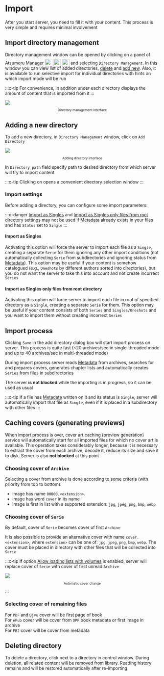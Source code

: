 # Import

After you start server, you need to fill it with your content. This process is very simple and requires minimal involvement

## Import directory management

Directory management window can be opened by clicking <MaterialIcon icon="file_open"/> on a panel of [Atsumeru Manager](https://github.com/AtsumeruDev/AtsumeruManager) <img style="position: relative; top: 6px;" width="24" height="24" src="/assets/media/icons/windows.png"> <img style="position: relative; top: 6px;" width="24" height="24" src="/assets/media/icons/penguin.png"> <img style="position: relative; top: 6px;" width="24" height="24" src="/assets/media/icons/apple.png"> and selecting `Directory Management`. In this window you can view list of added directories, [delete](./import.md#deleting-directory) and [add new](./import.md#adding-a-new-directory). Also, it is available to run selective import for individual directories with hints on which import mode will be run

:::c-tip
For convenience, in addition under each directory displays the amount of content that is imported from it
:::

<img style="display: block; margin: 0 auto" src="/assets/media/en/guides/import-dir-list.png">
<p style="text-align: center; font-size:75%">Directory management interface</p>

## Adding a new directory

To add a new directory, in `Directory Management` window, click on `Add Directory`

<img style="display: block; margin: 0 auto" src="/assets/media/en/guides/import-dir-add.png">
<p style="text-align: center; font-size:75%">Adding directory interface</p>

In `Directory path` field specify path to desired directory from which server will try to import content

:::c-tip
Clicking on <MaterialIcon icon="folder"/> opens a convenient directory selection window
:::

### Import settings

Before adding a directory, you can configure some import parameters:

:::c-danger
[Import as Singles](./import.md#import-as-singles) and [Import as Singles only files from root directory](./import.md#import-as-singles-only-files-from-root-directory) settings may not be used if [Metadata](./metadata.md) already exists in your files and has `Status` set to `Single`
:::

#### Import as Singles

Activating this option will force the server to import each file as a `Single`, creating a separate `Serie` for them ignoring any other import conditions (not automatically collecting `Serie` from subdirectories and ignoring status from [Metadata](./metadata.md)). This option may be useful if your content is somehow catalogued (e.g., `Oneshots` by different authors sorted into directories), but you do not want the server to take this into account and not create incorrect `Series`

#### Import as Singles only files from root directory

Activating this option will force server to import each file in root of specified directory as a `Single`, creating a separate `Serie` for them. This option may be useful if your content consists of both `Series` and `Singles/Oneshots` and you want to import them without creating incorrect `Series`

## Import process

Clicking <MaterialIcon icon="save"/> `Save` in the add directory dialog box will start import process on server. This process is quite fast (~20 archives/sec in single-threaded mode and up to 40 archives/sec in multi-threaded mode)

During import process server reads [Metadata](./metadata.md) from archives, searches for and prepares covers, generates chapter lists and automatically creates `Series` from files in subdirectories

The server **is not blocked** while the importing is in progress, so it can be used as usual

:::c-tip
If a file has [Metadata](./metadata.md) written on it and its status is `Single`, server will automatically import that file as `Single`, even if it is placed in a subdirectory with other files
:::

## Caching covers (generating previews)

When import process is over, cover art caching (preview generation) service will automatically start for all imported files for which no cover art is available. This operation takes considerably longer, because it is necessary to extract the cover from each archive, decode it, reduce its size and save it to disk. Server is also **not blocked** at this point

### Choosing cover of `Archive`

Selecting a cover from archive is done according to some criteria (with priority from top to bottom):
- image has name `00000.<extension>`.
- image has word `cover` in its name
- image is first in list with a supported extension: `jpg`, `jpeg`, `png`, `bmp`, `webp`

### Choosing cover of `Serie`

By default, cover of `Serie` becomes cover of first `Archive`

It is also possible to provide an alternative cover with name `cover.<extension>`, where `extension>` can be one of: `jpg`, `jpeg`, `png`, `bmp`, `webp`. The cover must be placed in directory with other files that will be collected into `Serie`

:::c-tip
If option [Allow loading lists with volumes](/installation/server-settings.md#allow-loading-list-with-volumes-true-false) is enabled, server will replace cover of `Serie` with cover of first unread `Archive`

<img style="display: block; margin: 0 auto" src="/assets/media/en/guides/import-cover-change.png">
<p style="text-align: center; font-size:75%">Automatic cover change</p>
:::

### Selecting cover of remaining files

For `PDF` and `Djvu` cover will be first page of book  
For `ePub` cover will be cover from `OPF` book metadata or first image in archive  
For `FB2` cover will be cover from metadata  

## Deleting directory

To delete a directory, click <MaterialIcon icon="delete"/> next to a directory in control window. During deletion, all related content will be removed from library. Reading history remains and will be restored automatically after re-importing